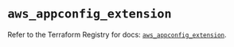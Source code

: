 # `aws_appconfig_extension`

Refer to the Terraform Registry for docs: [`aws_appconfig_extension`](https://registry.terraform.io/providers/hashicorp/aws/5.33.0/docs/resources/appconfig_extension).
